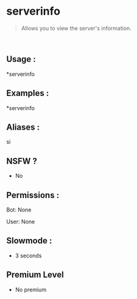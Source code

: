 # serverinfo

> Allows you to view the server's information.

<br>

## Usage :

*serverinfo

## Examples :

*serverinfo

## Aliases :

si

## NSFW ?

- No

## Permissions :

Bot: None
<br>

User: None

## Slowmode :

- 3 seconds

## Premium Level

- No premium